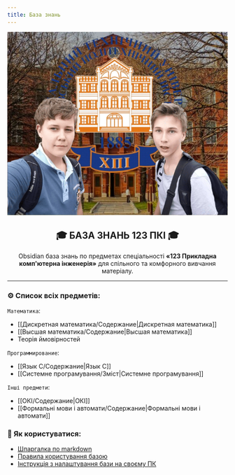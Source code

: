 ```yaml
---
title: База знань
---
```


<div align='center'>
	  <img src="/Guides/assets/banner.png" alt=" Banner">
	  <br/>
	  <h2 align="center">🎓 БАЗА ЗНАНЬ 123 ПКІ 🎓</h2>
	  <div align='center'>
		  Obsidian база знань по предметах спеціальності <b>«123 Прикладна комп'ютерна інженерія»</b> для спільного та комфорного вивчання матеріалу. 
	  </div>  
</div>

---

### ⚙️ Список всіх предметів:

`Математика`:
- [[Дискретная математика/Содержание|Дискретная математика]]
- [[Высшая математика/Содержание|Высшая математика]]
- Теорія ймовірностей

`Программирование`:
- [[Язык С/Содержание|Язык С]]
- [[Системне програмування/Зміст|Системне програмування]]

`Інші предмети`:
- [[ОКІ/Содержание|ОКІ]]
- [[Формальні мови і автомати/Содержание|Формальні мови і автомати]]


### 🚨 Як користуватися: 

 - [Шпаргалка по markdown](Guides/MDGUIDE.md)
 - [Правила користування базою](Guides/USAGEGUIDE.md)
 - [Інструкція з налаштування бази на своєму ПК](Guides/SETUPGUIDE.md)
